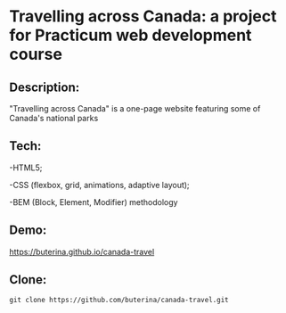 # Travelling across Canada: a project for Practicum web development course

## Description:

"Travelling across Canada" is a one-page website featuring some of Canada's national parks

## Tech:

-HTML5;

-CSS (flexbox, grid, animations, adaptive layout);

-BEM (Block, Element, Modifier) methodology

## Demo:

https://buterina.github.io/canada-travel

## Clone:

```
git clone https://github.com/buterina/canada-travel.git
```
